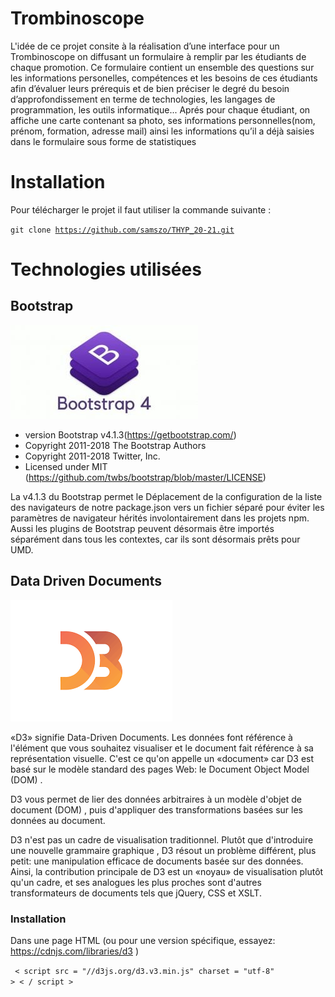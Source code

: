 
# Trombinoscope
L'idée de ce  projet consite à la réalisation d’une interface pour un Trombinoscope on diffusant un formulaire à remplir par les étudiants de chaque promotion. Ce formulaire contient un ensemble  des questions sur les informations personelles, compétences et les besoins de ces étudiants afin d’évaluer leurs prérequis et de bien préciser le degré du besoin d’approfondissement en terme de technologies, les langages de programmation, les outils informatique... Aprés pour chaque étudiant, on affiche une carte contenant sa photo, ses informations personnelles(nom, prénom, formation, adresse mail) ainsi les informations qu’il a déjà saisies dans le formulaire sous forme de statistiques

# Installation
Pour télécharger le projet il faut utiliser la commande suivante :

<code>git clone https://github.com/samszo/THYP_20-21.git</code>

# Technologies utilisées

## Bootstrap 
<img src="Bootstrap.jpg"></img>

 * version Bootstrap v4.1.3(https://getbootstrap.com/)
 * Copyright 2011-2018 The Bootstrap Authors
 * Copyright 2011-2018 Twitter, Inc.
 * Licensed under MIT (https://github.com/twbs/bootstrap/blob/master/LICENSE)


La v4.1.3 du Bootstrap permet le Déplacement de la configuration de la liste des navigateurs de notre package.json vers un fichier séparé pour éviter les paramètres de navigateur hérités involontairement dans les projets npm. Aussi les plugins de Bootstrap peuvent désormais être importés séparément dans tous les contextes, car ils sont désormais prêts pour UMD.

## Data Driven Documents 
<img src="d3.png"></img>

«D3» signifie Data-Driven Documents. Les données font référence à l'élément que vous souhaitez visualiser et le document fait référence à sa représentation visuelle. C'est ce qu'on appelle un «document» car D3 est basé sur le modèle standard des pages Web: le Document Object Model (DOM) .

D3 vous permet de lier des données arbitraires à un modèle d'objet de document (DOM) , puis d'appliquer des transformations basées sur les données au document.

D3 n'est pas un cadre de visualisation traditionnel. Plutôt que d'introduire une nouvelle grammaire graphique , D3 résout un problème différent, plus petit: une manipulation efficace de documents basée sur des données. Ainsi, la contribution principale de D3 est un «noyau» de visualisation plutôt qu'un cadre, et ses analogues les plus proches sont d'autres transformateurs de documents tels que jQuery, CSS et XSLT.

### Installation
Dans une page HTML (ou pour une version spécifique, essayez: <https://cdnjs.com/libraries/d3> )

  <code> < script  src = "//d3js.org/d3.v3.min.js"  charset = "utf-8" > < / script > <code>
